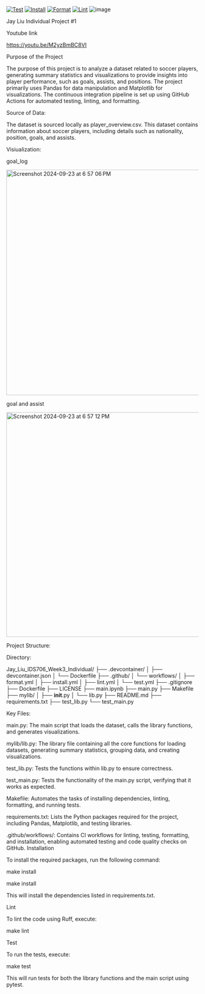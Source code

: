 [![Test](https://github.com/nogibjj/indi_mini_week3/actions/workflows/test.yml/badge.svg?branch=main)](https://github.com/nogibjj/indi_mini_week3/actions/workflows/test.yml)
[![Install](https://github.com/nogibjj/indi_mini_week3/actions/workflows/install.yml/badge.svg)](https://github.com/nogibjj/indi_mini_week3/actions/workflows/install.yml)
[![Format](https://github.com/nogibjj/indi_mini_week3/actions/workflows/format.yml/badge.svg)](https://github.com/nogibjj/indi_mini_week3/actions/workflows/format.yml)
[![Lint](https://github.com/nogibjj/indi_mini_week3/actions/workflows/lint.yml/badge.svg)](https://github.com/nogibjj/indi_mini_week3/actions/workflows/lint.yml)
![image](https://github.com/user-attachments/assets/e852ccc6-044b-4eed-9cc5-f94c5775b8af)


Jay Liu Individual Project #1


Youtube link

https://youtu.be/M2yzBmBC8VI


Purpose of the Project


The purpose of this project is to analyze a dataset related to soccer players, generating summary statistics and visualizations to provide insights into player performance, such as goals, assists, and positions. The project primarily uses Pandas for data manipulation and Matplotlib for visualizations. The continuous integration pipeline is set up using GitHub Actions for automated testing, linting, and formatting.

Source of Data:


The dataset is sourced locally as player_overview.csv. This dataset contains information about soccer players, including details such as nationality, position, goals, and assists.


Visiualization:


goal_log


<img width="591" alt="Screenshot 2024-09-23 at 6 57 06 PM" src="https://github.com/user-attachments/assets/f059c3ab-ebf9-4dcb-84f7-414cc9f6d783">


goal and assist


<img width="589" alt="Screenshot 2024-09-23 at 6 57 12 PM" src="https://github.com/user-attachments/assets/4781734c-6e6c-419a-b0a7-3d1a12a66caa">



Project Structure:


Directory:


Jay_Liu_IDS706_Week3_Individual/
├── .devcontainer/
│   ├── devcontainer.json
│   └── Dockerfile
├── .github/
│   └── workflows/
│       ├── format.yml
│       ├── install.yml
│       ├── lint.yml
│       └── test.yml
├── .gitignore
├── Dockerfile
├── LICENSE
├── main.ipynb
├── main.py
├── Makefile
├── mylib/
│   ├── __init__.py
│   └── lib.py
├── README.md
├── requirements.txt
├── test_lib.py
└── test_main.py

Key Files:

main.py: The main script that loads the dataset, calls the library functions, and generates visualizations.

mylib/lib.py: The library file containing all the core functions for loading datasets, generating summary statistics, grouping data, and creating visualizations.

test_lib.py: Tests the functions within lib.py to ensure correctness.

test_main.py: Tests the functionality of the main.py script, verifying that it works as expected.

Makefile: Automates the tasks of installing dependencies, linting, formatting, and running tests.

requirements.txt: Lists the Python packages required for the project, including Pandas, Matplotlib, and testing libraries.

.github/workflows/: Contains CI workflows for linting, testing, formatting, and installation, enabling automated testing and code quality checks on GitHub.
Installation

To install the required packages, run the following command:

make install


make install

This will install the dependencies listed in requirements.txt.

Lint

To lint the code using Ruff, execute:

make lint


Test

To run the tests, execute:

make test

This will run tests for both the library functions and the main script using pytest.
 


